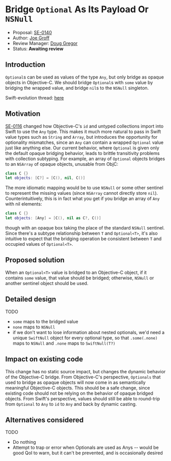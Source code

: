 # Bridge `Optional` As Its Payload Or `NSNull`

* Proposal: [SE-0140](XXXX-bridge-nsnumber-and-nsvalue.md)
* Author: [Joe Groff](https://github.com/jckarter)
* Review Manager: [Doug Gregor](https://github.com/DougGregor)
* Status: **Awaiting review**

## Introduction

`Optional`s can be used as values of the type `Any`, but only bridge as opaque
objects in Objective-C. We should bridge `Optional`s with `some` value by
bridging the wrapped value, and bridge `nil`s to the `NSNull` singleton.

Swift-evolution thread: [here](https://lists.swift.org/pipermail/swift-evolution/Week-of-Mon-20160822/026561.html)

## Motivation

[SE-0116](https://github.com/apple/swift-evolution/blob/master/proposals/0116-id-as-any.md)
changed how Objective-C's `id` and untyped collections import into Swift to
use the `Any` type. This makes it much more natural to pass in Swift value
types such as `String` and `Array`, but introduces the opportunity for
optionality mismatches, since an `Any` can contain a wrapped `Optional`
value just like anything else.  Our current behavior, where `Optional` is given
only the default opaque bridging behavior, leads to brittle transitivity
problems with collection subtyping. For example, an array of `Optional` objects
bridges to an `NSArray` of opaque objects, unusable from ObjC:

```swift
class C {}
let objects: [C?] = [C(), nil, C()]
```

The more idiomatic mapping would be to use `NSNull` or some other sentinel
to represent the missing values (since `NSArray` cannot directly store `nil`).
Counterintuitively, this is in fact what you get if you bridge an
array of `Any` with nil elements:

```swift
class C {}
let objects: [Any] = [C(), nil as C?, C()]
```

though with an opaque box taking the place of the standard `NSNull` sentinel.
Since there's a subtype relationship between `T` and `Optional<T>`, it's
also intuitive to expect that the bridging operation be consistent between 
`T` and occupied values of `Optional<T>`.

## Proposed solution

When an `Optional<T>` value is bridged to an Objective-C object, if it contains
`some` value, that value should be bridged; otherwise, `NSNull` or another
sentinel object should be used.

## Detailed design

TODO

- `some` maps to the bridged value
- `none` maps to `NSNull`
- if we don't want to lose information about nested optionals, we'd need
  a unique `SwiftNull` object for every optional type, so that `.some(.none)`
  maps to `NSNull` and `.none` maps to `SwiftNull(T?)`

## Impact on existing code

This change has no static source impact, but changes the dynamic behavior of
the Objective-C bridge. From Objective-C's perspective, `Optionals` that used to
bridge as opaque objects will now come in as semantically meaningful
Objective-C objects. This should be a safe change, since existing code should
not be relying on the behavior of opaque bridged objects. From Swift's
perspective, values should still be able to round-trip from `Optional`
to `Any` to `id` to `Any` and back by dynamic casting.

## Alternatives considered

TODO

- Do nothing
- Attempt to trap or error when Optionals are used as Anys -- would be good
  QoI to warn, but it can't be prevented, and is occasionally desired
